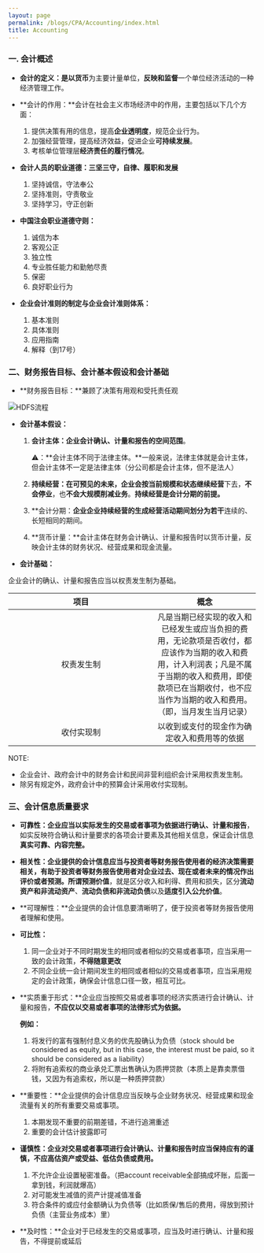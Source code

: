 ```yaml
---
layout: page
permalink: /blogs/CPA/Accounting/index.html
title: Accounting
---
```


### 一. 会计概述

- **会计的定义：**是以**货币**为主要计量单位，**反映和监督**一个单位经济活动的一种经济管理工作。

- **会计的作用：**会计在社会主义市场经济中的作用，主要包括以下几个方面：
  1. 提供决策有用的信息，提高**企业透明度**，规范企业行为。
  1. 加强经营管理，提高经济效益，促进企业**可持续发展**。
  1. 考核单位管理层**经济责任的履行情况**。


- **会计人员的职业道德：三坚三守，自律、履职和发展**
  1. 坚持诚信，守法奉公
  1. 坚持准则，守责敬业
  1. 坚持学习，守正创新


- **中国注会职业道德守则：**
  1. 诚信为本
  1. 客观公正
  1. 独立性
  1. 专业胜任能力和勤勉尽责
  1. 保密
  1. 良好职业行为


- **企业会计准则的制定与企业会计准则体系：**
  1. 基本准则
  1. 具体准则
  1. 应用指南
  1. 解释（到17号）


### 二、财务报告目标、会计基本假设和会计基础

- **财务报告目标：**兼顾了决策有用观和受托责任观

![HDFS流程](https://drunkcat69.github.io/images/CPA/会计/财务报告目标.jpg)



- **会计基本假设：**

  1. **会计主体：企业会计确认、计量和报告的空间范围**。

     ⚠️：**会计主体不同于法律主体。**一般来说，法律主体就是会计主体，但会计主体不一定是法律主体（分公司都是会计主体，但不是法人）

  2. **持续经营：**在可预见的未来，企业会按当前规模和状态**继续经营**下去，**不会停业**，也**不会大规模削减业务**。**持续经营是会计分期的前提。**

  3. **会计分期：**企业企业持续经营的生成经营活动期间划分为若干**连续的、长短相同的期间。

  4. **货币计量：**会计主体在财务会计确认、计量和报告时以货币计量，反映会计主体的财务状况、经营成果和现金流量。


- **会计基础：**

企业会计的确认、计量和报告应当以权责发生制为基础。


| <span style="display:inline-block;width:280px">项目</span> |                             概念                             |
| :--------------------------------------------------------: | :----------------------------------------------------------: |
|                         权责发生制                         | 凡是当期已经实现的收入和已经发生或应当负担的费用，无论款项是否收付，都应该作为当期的收入和费用，计入利润表；凡是不属于当期的收入和费用，即使款项已在当期收付，也不应当作为当期的收入和费用。（即，当月发生当月记录） |
|                         收付实现制                         |         以收到或支付的现金作为确定收入和费用等的依据         |

NOTE:  

- 企业会计、政府会计中的财务会计和民间非营利组织会计采用权责发生制。
- 除另有规定外，政府会计中的预算会计采用收付实现制。

### 三、会计信息质量要求

- **可靠性：**企业应当**以实际发生的交易或者事项为依据进行确认、计量和报告**，如实反映符合确认和计量要求的各项会计要素及其他相关信息，保证会计信息**真实可靠、内容完整。**

- **相关性：**企业提供的会计信息应当与投资者等财务报告使用者的经济决策需要相关，有助于投资者等财务报告使用者**对企业过去、现在或者未来的情况作出评价或者预测。**所谓**预测价值**，就是区分收入和利得、费用和损失，区分**流动资产和非流动资产**、**流动负债和非流动负债**以及**适度引入公允价值**。
- **可理解性：**企业提供的会计信息要清晰明了，便于投资者等财务报告使用者理解和使用。
- **可比性：**
  1. 同一企业对于不同时期发生的相同或者相似的交易或者事项，应当采用一致的会计政策，**不得随意更改**
  2. 不同企业统一会计期间发生的相同或者相似的交易或者事项，应当采用规定的会计政策，确保会计信息口径一致，相互可比。

- **实质重于形式：**企业应当按照交易或者事项的经济实质进行会计确认、计量和报告，**不应仅以交易或者事项的法律形式为依据。**

  **例如：**

  1. 将发行的富有强制付息义务的优先股确认为负债（stock should be considered as equity, but in this case, the interest must be paid, so it should be considered as a liability）
  2. 将附有追索权的商业承兑汇票出售确认为质押贷款（本质上是靠卖票借钱，又因为有追索权，所以是一种质押贷款）  

- **重要性：**企业提供的会计信息应当反映与企业财务状况、经营成果和现金流量有关的所有重要交易或事项。
  1. 本期发现不重要的前期差错，不进行追溯重述
  2. 重要的会计估计披露即可

- **谨慎性：**企业对交易或者事项进行会计确认、计量和报告时应当保持应有的谨慎，不应**高估资产或受益、低估负债或费用。**
  1. 不允许企业设置秘密准备。（把account receivable全部搞成坏账，后面一拿到钱，利润就爆高）
  2. 对可能发生减值的资产计提减值准备
  3. 符合条件的或应付金额确认为负债等（比如质保/售后的费用，得放到预计负债（主营业务成本）里）

- **及时性：**企业对于已经发生的交易或事项，应当及时进行确认、计量和报告，不得提前或延后